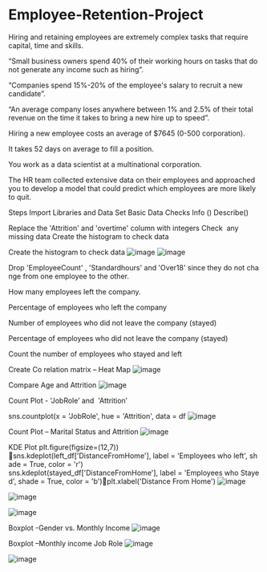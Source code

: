 # Employee-Retention-Project

Hiring and retaining employees are extremely complex tasks that require capital, time and skills.

“Small business owners spend 40% of their working hours on tasks that do not generate any income such as hiring”.

“Companies spend 15%-20% of the employee's salary to recruit a new candidate”.


“An average company loses anywhere between 1% and 2.5% of their total revenue on the time it takes to bring a new hire up to speed”.

Hiring a new employee costs an average of $7645 (0-500 corporation).

It takes 52 days on average to fill a position.

You work as a data scientist at a multinational corporation. 

The HR team collected extensive data on their employees and approached you to develop a model that could predict which employees are more likely to quit. 

Steps 
Import Libraries and Data Set 
Basic Data Checks 
Info ()
Describe()

Replace the 'Attrition' and 'overtime' column with integers
Check  any missing data
Create the histogram to check data 



Create the histogram to check data 
![image](https://user-images.githubusercontent.com/92477493/140933968-4fe8a2b7-a616-4a29-969a-c65f4fc04b38.png)
![image](https://user-images.githubusercontent.com/92477493/140935857-07fdd341-2447-440f-852a-c1e14212129a.png)

Drop 'EmployeeCount' , 'Standardhours' and 'Over18' since they do not change from one employee to the other.

How many employees left the company.

Percentage of employees who left the company 

Number of employees who did not leave the company (stayed)

Percentage of employees who did not leave the company (stayed) 

Count the number of employees who stayed and left 

Create Co relation matrix – Heat Map 
![image](https://user-images.githubusercontent.com/92477493/140936445-7b7815dd-6f27-4ba4-a60e-845d4f23786c.png)

Compare Age and Attrition 
![image](https://user-images.githubusercontent.com/92477493/140936942-0e15a389-0777-4dd0-9cef-5f38b6e406a0.png)

Count Plot - 'JobRole’ and  'Attrition’

sns.countplot(x = 'JobRole', hue = 'Attrition', data = df
![image](https://user-images.githubusercontent.com/92477493/140937170-fa520177-0098-4e61-a2fc-7d1a59e85817.png)

Count Plot – Marital Status and Attrition
![image](https://user-images.githubusercontent.com/92477493/140937612-ed4210aa-0662-4e61-8b43-5abd76a9c0dd.png)

KDE Plot
plt.figure(figsize=(12,7))
sns.kdeplot(left_df['DistanceFromHome'], label = 'Employees who left', shade = True, color = 'r')
sns.kdeplot(stayed_df['DistanceFromHome'], label = 'Employees who Stayed', shade = True, color = 'b')plt.xlabel('Distance From Home')
![image](https://user-images.githubusercontent.com/92477493/140945517-272794d1-10a8-4543-be4a-5cb8a64cc675.png)


![image](https://user-images.githubusercontent.com/92477493/140934728-4e548d6d-57c0-4540-a967-e2bcece17de3.png)

![image](https://user-images.githubusercontent.com/92477493/140934794-43eb5a3a-4291-4108-a257-9fbecf1fdf0f.png)

Boxplot -Gender vs. Monthly Income
![image](https://user-images.githubusercontent.com/92477493/140945788-22d3c56e-5130-484a-9907-0a53ce6c6276.png)


Boxplot –Monthly income Job Role
![image](https://user-images.githubusercontent.com/92477493/140946027-1343ba00-6a2e-40d8-8b67-0b5c38db5503.png)


![image](https://user-images.githubusercontent.com/92477493/220523357-0b9c9a94-c516-44a6-a7ca-a8cfd80b7fac.png)
